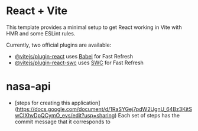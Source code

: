 # React + Vite

This template provides a minimal setup to get React working in Vite with HMR and some ESLint rules.

Currently, two official plugins are available:

- [@vitejs/plugin-react](https://github.com/vitejs/vite-plugin-react/blob/main/packages/plugin-react/README.md) uses [Babel](https://babeljs.io/) for Fast Refresh
- [@vitejs/plugin-react-swc](https://github.com/vitejs/vite-plugin-react-swc) uses [SWC](https://swc.rs/) for Fast Refresh
# nasa-api

- [steps for creating this application] (https://docs.google.com/document/d/1RaSYGej7pdW2UgnU_64Bz3KitSwCIXhvDpQCymO_evs/edit?usp=sharing)
Each set of steps has the commit message that it corresponds to
